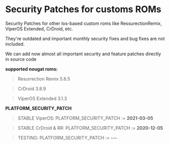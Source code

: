 Security Patches for customs ROMs
=================================
Security Patches for other los-based custom roms like RessurectionRemix, ViperOS Extended, CrDroid, etc.

They're outdated and important monthly security fixes and bug fixes are not included.

We can add now almost all important security and feature patches directly in source code

**supported nougat roms:**
> Resurrection Remix 5.8.5

> CrDroid 3.8.9 

> ViperOS Extended 3.1.3 

**PLATFORM_SECURITY_PATCH**
> STABLE ViperOS:
> PLATFORM_SECURITY_PATCH := **2021-03-05**

> STABLE CrDroid & RR:
> PLATFORM_SECURITY_PATCH := **2020-12-05**

> TESTING:
> PLATFORM_SECURITY_PATCH := **---**

